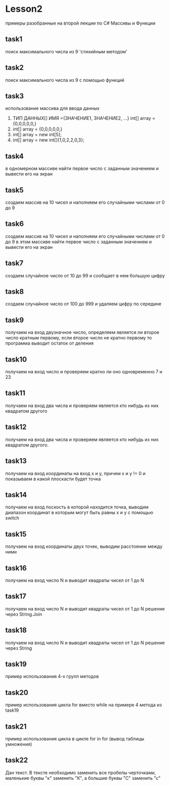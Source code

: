 # Lesson2
примеры разобранные на второй лекции по С# Массивы и Функции
## task1
поиск максимального числа из 9 'стихийным методом'
## task2
поиск максимального числа из 9 с помощью функций
## task3
использование массива для ввода данных
1. ТИП ДАННЫХ[] ИМЯ ={ЗНАЧЕНИЕ1, ЗНАЧЕНИЕ2, ...} int[] array = {0,0,0,0,0,}
2. int[] array = {0,0,0,0,0,}
3. int[] array = new int[5];
4. int[] array = new int[]{1,0,2,2,0,3};
## task4
в одномерном массиве найти первое число с заданным значением и вывести его на экран
## task5
создаем массив на 10 чисел и наполняем его случайными числами от 0 до 9
## task6
создаем массив на 10 чисел и наполняем его случайными числами от 0 до 9 в этом массиве найти первое число с заданным значением и вывести его на экран
## task7
создаем случайное число от 10 до 99 и сообщает в нем большую цифру
## task8
создаем случайное число от 100 до 999 и удаляем цифру по середине
## task9
получаем на вход двузначное число, определяем является ли второе число кратным первому, если второе число не кратно первому то программа выводит остаток от деления
## task10
получаем на вход число и проверяем кратно ли оно одновременно 7 и 23
## task11
получаем на вход два числа и проверяем является кто нибудь из них квадратом другого
## task12
получаем на вход два числа и проверяем является кто нибудь из них квадратом другого.
## task13
получаем на вход координаты на вход х и у, причем х и у != 0 и показываем в какой плоскасти будет точка
## task14
получаем на вход поскость в которой находится точка, выводим диапазон координат в которым могут быть равны х и у с помощью switch
## task15
получаем на вход координаты двух точек, выводим расстояние между ними
## task16
получаем на вход число N и выводит квадраты чисел от 1 до N
## task17
получаем на вход число N и выводит квадраты чисел от 1 до N решение через String.Join
## task18
получаем на вход число N и выводит квадраты чисел от 1 до N решение через String
## task19
пример использования 4-х групп методов
## task20
пример использования цикла for вместо while на примере 4 метода из task19
## task21
пример использования цикла в цикле for in for (вывод таблицы умножения)
## task22
Дан текст. В тексте необходимо заменить все пробелы черточками, маленькие буквы "к" заменить "К", а большие буквы "С" заменить "с"